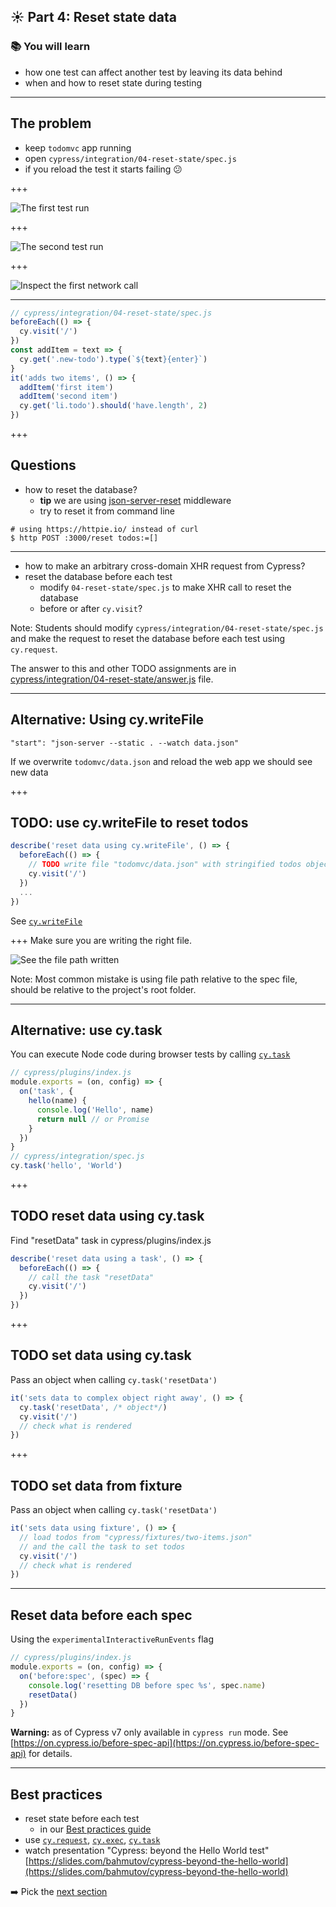 ## ☀️ Part 4: Reset state data

### 📚 You will learn

- how one test can affect another test by leaving its data behind
- when and how to reset state during testing

---

## The problem

- keep `todomvc` app running
- open `cypress/integration/04-reset-state/spec.js`
- if you reload the test it starts failing 😕

+++

![The first test run](./img/passing-test.png)

+++

![The second test run](./img/failing-test.png)

+++

![Inspect the first network call](./img/inspect-first-get-todos.png)

---

```javascript
// cypress/integration/04-reset-state/spec.js
beforeEach(() => {
  cy.visit('/')
})
const addItem = text => {
  cy.get('.new-todo').type(`${text}{enter}`)
}
it('adds two items', () => {
  addItem('first item')
  addItem('second item')
  cy.get('li.todo').should('have.length', 2)
})
```

+++

## Questions

- how to reset the database?
  - **tip** we are using [json-server-reset](https://github.com/bahmutov/json-server-reset#readme) middleware
  - try to reset it from command line

```shell
# using https://httpie.io/ instead of curl
$ http POST :3000/reset todos:=[]
```

---

- how to make an arbitrary cross-domain XHR request from Cypress?
- reset the database before each test
  - modify `04-reset-state/spec.js` to make XHR call to reset the database
  - before or after `cy.visit`?

Note:
Students should modify `cypress/integration/04-reset-state/spec.js` and make the request to reset the database before each test using `cy.request`.

The answer to this and other TODO assignments are in [cypress/integration/04-reset-state/answer.js](/cypress/integration/04-reset-state/answer.js) file.

---
## Alternative: Using cy.writeFile

```
"start": "json-server --static . --watch data.json"
```

If we overwrite `todomvc/data.json` and reload the web app we should see new data

+++
## TODO: use cy.writeFile to reset todos

```js
describe('reset data using cy.writeFile', () => {
  beforeEach(() => {
    // TODO write file "todomvc/data.json" with stringified todos object
    cy.visit('/')
  })
  ...
})
```

See [`cy.writeFile`](https://on.cypress.io/writefile)

+++
Make sure you are writing the right file.

![See the file path written](./img/write-file-path.png)

Note:
Most common mistake is using file path relative to the spec file, should be relative to the project's root folder.

---
## Alternative: use cy.task

You can execute Node code during browser tests by calling [`cy.task`](https://on.cypress.io/task)

```js
// cypress/plugins/index.js
module.exports = (on, config) => {
  on('task', {
    hello(name) {
      console.log('Hello', name)
      return null // or Promise
    }
  })
}
// cypress/integration/spec.js
cy.task('hello', 'World')
```

+++
## TODO reset data using cy.task

Find "resetData" task in cypress/plugins/index.js

```js
describe('reset data using a task', () => {
  beforeEach(() => {
    // call the task "resetData"
    cy.visit('/')
  })
})
```

+++
## TODO set data using cy.task

Pass an object when calling `cy.task('resetData')`

```js
it('sets data to complex object right away', () => {
  cy.task('resetData', /* object*/)
  cy.visit('/')
  // check what is rendered
})
```

+++
## TODO set data from fixture

Pass an object when calling `cy.task('resetData')`

```js
it('sets data using fixture', () => {
  // load todos from "cypress/fixtures/two-items.json"
  // and the call the task to set todos
  cy.visit('/')
  // check what is rendered
})
```

---

## Reset data before each spec

Using the `experimentalInteractiveRunEvents` flag

```js
// cypress/plugins/index.js
module.exports = (on, config) => {
  on('before:spec', (spec) => {
    console.log('resetting DB before spec %s', spec.name)
    resetData()
  })
}
```

**Warning:** as of Cypress v7 only available in `cypress run` mode. See [https://on.cypress.io/before-spec-api](https://on.cypress.io/before-spec-api) for details.

---

## Best practices

- reset state before each test
  - in our [Best practices guide](https://on.cypress.io/best-practices)
- use [`cy.request`](https://on.cypress.io/request), [`cy.exec`](https://on.cypress.io/exec), [`cy.task`](https://on.cypress.io/task)
- watch presentation "Cypress: beyond the Hello World test" [https://slides.com/bahmutov/cypress-beyond-the-hello-world](https://slides.com/bahmutov/cypress-beyond-the-hello-world)

➡️ Pick the [next section](https://github.com/bahmutov/cypress-workshop-basics#contents)
